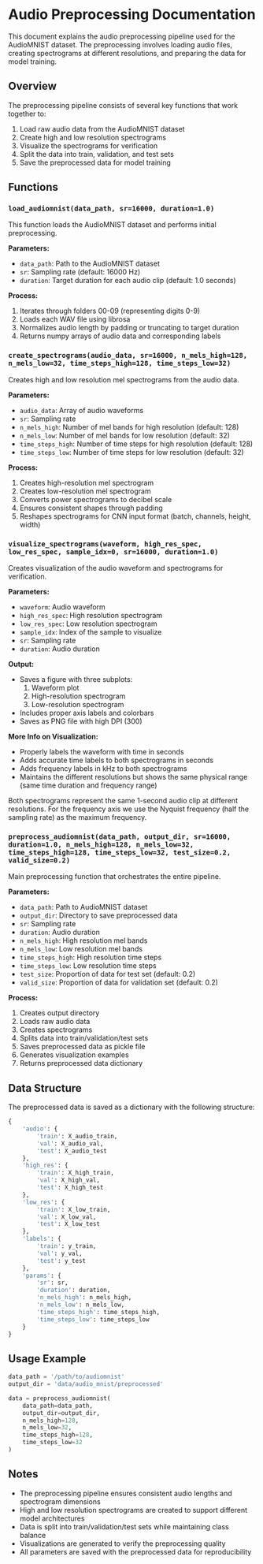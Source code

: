# Audio Preprocessing Documentation

This document explains the audio preprocessing pipeline used for the AudioMNIST dataset. The preprocessing involves loading audio files, creating spectrograms at different resolutions, and preparing the data for model training.

## Overview

The preprocessing pipeline consists of several key functions that work together to:
1. Load raw audio data from the AudioMNIST dataset
2. Create high and low resolution spectrograms
3. Visualize the spectrograms for verification
4. Split the data into train, validation, and test sets
5. Save the preprocessed data for model training

## Functions

### `load_audiomnist(data_path, sr=16000, duration=1.0)`

This function loads the AudioMNIST dataset and performs initial preprocessing.

**Parameters:**
- `data_path`: Path to the AudioMNIST dataset
- `sr`: Sampling rate (default: 16000 Hz)
- `duration`: Target duration for each audio clip (default: 1.0 seconds)

**Process:**
1. Iterates through folders 00-09 (representing digits 0-9)
2. Loads each WAV file using librosa
3. Normalizes audio length by padding or truncating to target duration
4. Returns numpy arrays of audio data and corresponding labels

### `create_spectrograms(audio_data, sr=16000, n_mels_high=128, n_mels_low=32, time_steps_high=128, time_steps_low=32)`

Creates high and low resolution mel spectrograms from the audio data.

**Parameters:**
- `audio_data`: Array of audio waveforms
- `sr`: Sampling rate
- `n_mels_high`: Number of mel bands for high resolution (default: 128)
- `n_mels_low`: Number of mel bands for low resolution (default: 32)
- `time_steps_high`: Number of time steps for high resolution (default: 128)
- `time_steps_low`: Number of time steps for low resolution (default: 32)

**Process:**
1. Creates high-resolution mel spectrogram
2. Creates low-resolution mel spectrogram
3. Converts power spectrograms to decibel scale
4. Ensures consistent shapes through padding
5. Reshapes spectrograms for CNN input format (batch, channels, height, width)

### `visualize_spectrograms(waveform, high_res_spec, low_res_spec, sample_idx=0, sr=16000, duration=1.0)`

Creates visualization of the audio waveform and spectrograms for verification.

**Parameters:**
- `waveform`: Audio waveform
- `high_res_spec`: High resolution spectrogram
- `low_res_spec`: Low resolution spectrogram
- `sample_idx`: Index of the sample to visualize
- `sr`: Sampling rate
- `duration`: Audio duration

**Output:**
- Saves a figure with three subplots:
  1. Waveform plot
  2. High-resolution spectrogram
  3. Low-resolution spectrogram
- Includes proper axis labels and colorbars
- Saves as PNG file with high DPI (300)

**More Info on Visualization:**
- Properly labels the waveform with time in seconds
- Adds accurate time labels to both spectrograms in seconds
- Adds frequency labels in kHz to both spectrograms
- Maintains the different resolutions but shows the same physical range (same time duration and frequency range)

Both spectrograms represent the same 1-second audio clip at different resolutions.
For the frequency axis we use the Nyquist frequency (half the sampling rate) as the maximum frequency.

### `preprocess_audiomnist(data_path, output_dir, sr=16000, duration=1.0, n_mels_high=128, n_mels_low=32, time_steps_high=128, time_steps_low=32, test_size=0.2, valid_size=0.2)`

Main preprocessing function that orchestrates the entire pipeline.

**Parameters:**
- `data_path`: Path to AudioMNIST dataset
- `output_dir`: Directory to save preprocessed data
- `sr`: Sampling rate
- `duration`: Audio duration
- `n_mels_high`: High resolution mel bands
- `n_mels_low`: Low resolution mel bands
- `time_steps_high`: High resolution time steps
- `time_steps_low`: Low resolution time steps
- `test_size`: Proportion of data for test set (default: 0.2)
- `valid_size`: Proportion of data for validation set (default: 0.2)

**Process:**
1. Creates output directory
2. Loads raw audio data
3. Creates spectrograms
4. Splits data into train/validation/test sets
5. Saves preprocessed data as pickle file
6. Generates visualization examples
7. Returns preprocessed data dictionary

## Data Structure

The preprocessed data is saved as a dictionary with the following structure:
```python
{
    'audio': {
        'train': X_audio_train,
        'val': X_audio_val,
        'test': X_audio_test
    },
    'high_res': {
        'train': X_high_train,
        'val': X_high_val,
        'test': X_high_test
    },
    'low_res': {
        'train': X_low_train,
        'val': X_low_val,
        'test': X_low_test
    },
    'labels': {
        'train': y_train,
        'val': y_val,
        'test': y_test
    },
    'params': {
        'sr': sr,
        'duration': duration,
        'n_mels_high': n_mels_high,
        'n_mels_low': n_mels_low,
        'time_steps_high': time_steps_high,
        'time_steps_low': time_steps_low
    }
}
```

## Usage Example

```python
data_path = '/path/to/audiomnist'
output_dir = 'data/audio_mnist/preprocessed'

data = preprocess_audiomnist(
    data_path=data_path,
    output_dir=output_dir,
    n_mels_high=128,
    n_mels_low=32,
    time_steps_high=128,
    time_steps_low=32
)
```

## Notes

- The preprocessing pipeline ensures consistent audio lengths and spectrogram dimensions
- High and low resolution spectrograms are created to support different model architectures
- Data is split into train/validation/test sets while maintaining class balance
- Visualizations are generated to verify the preprocessing quality
- All parameters are saved with the preprocessed data for reproducibility 